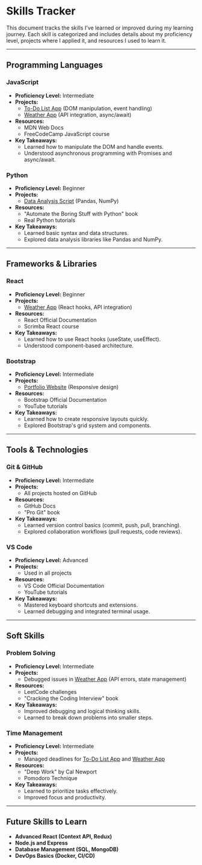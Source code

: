 # Skills Tracker

This document tracks the skills I've learned or improved during my learning journey. Each skill is categorized and includes details about my proficiency level, projects where I applied it, and resources I used to learn it.

---

## Programming Languages

### JavaScript
- **Proficiency Level:** Intermediate
- **Projects:**
  - [To-Do List App](#) (DOM manipulation, event handling)
  - [Weather App](#) (API integration, async/await)
- **Resources:**
  - MDN Web Docs
  - FreeCodeCamp JavaScript course
- **Key Takeaways:**
  - Learned how to manipulate the DOM and handle events.
  - Understood asynchronous programming with Promises and async/await.

### Python
- **Proficiency Level:** Beginner
- **Projects:**
  - [Data Analysis Script](#) (Pandas, NumPy)
- **Resources:**
  - "Automate the Boring Stuff with Python" book
  - Real Python tutorials
- **Key Takeaways:**
  - Learned basic syntax and data structures.
  - Explored data analysis libraries like Pandas and NumPy.

---

## Frameworks & Libraries

### React
- **Proficiency Level:** Beginner
- **Projects:**
  - [Weather App](#) (React hooks, API integration)
- **Resources:**
  - React Official Documentation
  - Scrimba React course
- **Key Takeaways:**
  - Learned how to use React hooks (useState, useEffect).
  - Understood component-based architecture.

### Bootstrap
- **Proficiency Level:** Intermediate
- **Projects:**
  - [Portfolio Website](#) (Responsive design)
- **Resources:**
  - Bootstrap Official Documentation
  - YouTube tutorials
- **Key Takeaways:**
  - Learned how to create responsive layouts quickly.
  - Explored Bootstrap's grid system and components.

---

## Tools & Technologies

### Git & GitHub
- **Proficiency Level:** Intermediate
- **Projects:**
  - All projects hosted on GitHub
- **Resources:**
  - GitHub Docs
  - "Pro Git" book
- **Key Takeaways:**
  - Learned version control basics (commit, push, pull, branching).
  - Explored collaboration workflows (pull requests, code reviews).

### VS Code
- **Proficiency Level:** Advanced
- **Projects:**
  - Used in all projects
- **Resources:**
  - VS Code Official Documentation
  - YouTube tutorials
- **Key Takeaways:**
  - Mastered keyboard shortcuts and extensions.
  - Learned debugging and integrated terminal usage.

---

## Soft Skills

### Problem Solving
- **Proficiency Level:** Intermediate
- **Projects:**
  - Debugged issues in [Weather App](#) (API errors, state management)
- **Resources:**
  - LeetCode challenges
  - "Cracking the Coding Interview" book
- **Key Takeaways:**
  - Improved debugging and logical thinking skills.
  - Learned to break down problems into smaller steps.

### Time Management
- **Proficiency Level:** Intermediate
- **Projects:**
  - Managed deadlines for [To-Do List App](#) and [Weather App](#)
- **Resources:**
  - "Deep Work" by Cal Newport
  - Pomodoro Technique
- **Key Takeaways:**
  - Learned to prioritize tasks effectively.
  - Improved focus and productivity.

---

## Future Skills to Learn
- **Advanced React (Context API, Redux)**
- **Node.js and Express**
- **Database Management (SQL, MongoDB)**
- **DevOps Basics (Docker, CI/CD)**
